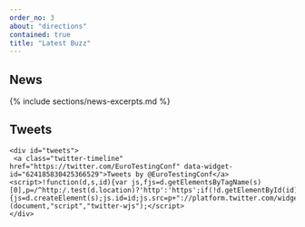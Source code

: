 ```yaml
---
order_no: 3
about: "directions"
contained: true
title: "Latest Buzz"
---
```


<div class="col-md-6 col-xs-12">

   <hgroup>
       <h2>News<br>
   <span></span></h2> 
     </hgroup>

  {% include sections/news-excerpts.md %}

</div>

<div class="col-md-6 col-xs-12">
	<hgroup>
	 <h2>Tweets<br>
	 <span></span>
	</h2>
	</hgroup>

	<div id="tweets">
	 <a class="twitter-timeline" href="https://twitter.com/EuroTestingConf" data-widget-id="624185830425366529">Tweets by @EuroTestingConf</a> <script>!function(d,s,id){var js,fjs=d.getElementsByTagName(s)[0],p=/^http:/.test(d.location)?'http':'https';if(!d.getElementById(id)){js=d.createElement(s);js.id=id;js.src=p+"://platform.twitter.com/widgets.js";fjs.parentNode.insertBefore(js,fjs);}}(document,"script","twitter-wjs");</script>
	</div>
</div>
